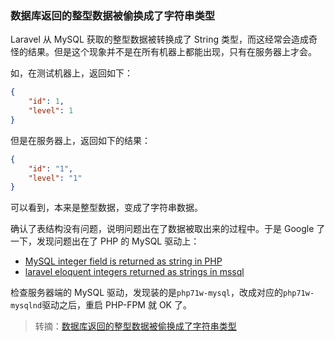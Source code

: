 ### 数据库返回的整型数据被偷换成了字符串类型

Laravel 从 MySQL 获取的整型数据被转换成了 String 类型，而这经常会造成奇怪的结果。但是这个现象并不是在所有机器上都能出现，只有在服务器上才会。

如，在测试机器上，返回如下：

```json
{
    "id": 1,
    "level": 1
}
```

但是在服务器上，返回如下的结果：

```json
{
    "id": "1",
    "level": "1"
}
```

可以看到，本来是整型数据，变成了字符串数据。

确认了表结构没有问题，说明问题出在了数据被取出来的过程中。于是 Google 了一下，发现问题出在了 PHP 的 MySQL 驱动上：

* [MySQL integer field is returned as string in PHP](http://stackoverflow.com/questions/5323146/mysql-integer-field-is-returned-as-string-in-php)
* [laravel eloquent integers returned as strings in mssql](http://stackoverflow.com/questions/26974914/laravel-eloquent-integers-returned-as-strings-in-mssql)

检查服务器端的 MySQL 驱动，发现装的是`php71w-mysql`，改成对应的`php71w-mysqlnd`驱动之后，重启 PHP-FPM 就 OK 了。

> 转摘：[数据库返回的整型数据被偷换成了字符串类型](https://www.sunzhongwei.com/php-mysqlnd)

